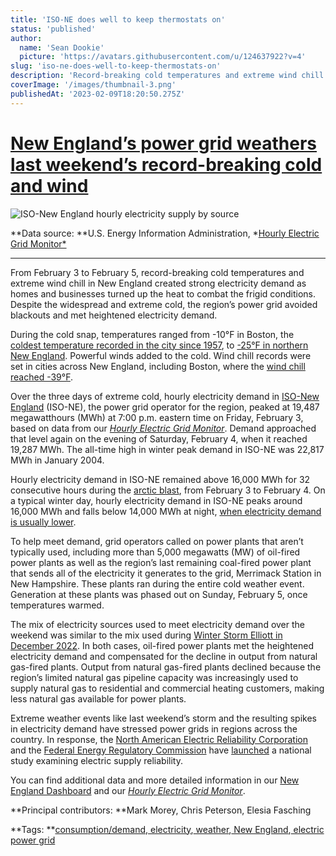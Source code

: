 ```yaml
---
title: 'ISO-NE does well to keep thermostats on'
status: 'published'
author:
  name: 'Sean Dookie'
  picture: 'https://avatars.githubusercontent.com/u/124637922?v=4'
slug: 'iso-ne-does-well-to-keep-thermostats-on'
description: 'Record-breaking cold temperatures and extreme wind chill in New England'
coverImage: '/images/thumbnail-3.png'
publishedAt: '2023-02-09T18:20:50.275Z'
---
```


# [New England’s power grid weathers last weekend’s record-breaking cold and wind](https://www.eia.gov/todayinenergy/detail.php?id=55459#)

![ISO-New England hourly electricity supply by source](https://www.eia.gov/todayinenergy/images/2023.02.08/main.svg)

\*\*Data source: \**U.S. Energy Information Administration, *[Hourly Electric Grid Monitor\*](https://www.eia.gov/electricity/gridmonitor/dashboard/electric_overview/US48/US48)

---

From February 3 to February 5, record-breaking cold temperatures and extreme wind chill in New England created strong electricity demand as homes and businesses turned up the heat to combat the frigid conditions. Despite the widespread and extreme cold, the region’s power grid avoided blackouts and met heightened electricity demand.

During the cold snap, temperatures ranged from -10°F in Boston, the [coldest temperature recorded in the city since 1957](https://twitter.com/NWSBoston/status/1621869648726872064), to [\-25°F in northern New England](https://www.washingtonpost.com/weather/2023/02/03/new-england-polar-vortex-cold/). Powerful winds added to the cold. Wind chill records were set in cities across New England, including Boston, where the [wind chill reached -39°F](https://www.axios.com/2023/02/04/northeast-polar-vortex-record-cold).

Over the three days of extreme cold, hourly electricity demand in [ISO-New England](https://www.iso-ne.com/) (ISO-NE), the power grid operator for the region, peaked at 19,487 megawatthours (MWh) at 7:00 p.m. eastern time on Friday, February 3, based on data from our [*Hourly Electric Grid Monitor*](https://www.eia.gov/electricity/gridmonitor/dashboard/electric_overview/US48/US48). Demand approached that level again on the evening of Saturday, February 4, when it reached 19,287 MWh. The all-time high in winter peak demand in ISO-NE was 22,817 MWh in January 2004.

Hourly electricity demand in ISO-NE remained above 16,000 MWh for 32 consecutive hours during the [arctic blast](https://www.reuters.com/world/us/arctic-blast-barrels-into-us-northeast-bringing-record-lows-2023-02-03/), from February 3 to February 4. On a typical winter day, hourly electricity demand in ISO-NE peaks around 16,000 MWh and falls below 14,000 MWh at night, [when electricity demand is usually lower](https://www.eia.gov/todayinenergy/detail.php?id=42915).

To help meet demand, grid operators called on power plants that aren’t typically used, including more than 5,000 megawatts (MW) of oil-fired power plants as well as the region’s last remaining coal-fired power plant that sends all of the electricity it generates to the grid, Merrimack Station in New Hampshire. These plants ran during the entire cold weather event. Generation at these plants was phased out on Sunday, February 5, once temperatures warmed.

The mix of electricity sources used to meet electricity demand over the weekend was similar to the mix used during [Winter Storm Elliott in December 2022](https://www.wunderground.com/article/storms/winter/news/2022-12-23-winter-storm-elliott-bomb-cyclone-midwest-northeast-winds-snow). In both cases, oil-fired power plants met the heightened electricity demand and compensated for the decline in output from natural gas-fired plants. Output from natural gas-fired plants declined because the region’s limited natural gas pipeline capacity was increasingly used to supply natural gas to residential and commercial heating customers, making less natural gas available for power plants.

Extreme weather events like last weekend’s storm and the resulting spikes in electricity demand have stressed power grids in regions across the country. In response, the [North American Electric Reliability Corporation](https://www.nerc.com/AboutNERC/Pages/default.aspx#:~:text=NERC%20Roster,the%20North%20American%20Reliability%20Corporation) and the [Federal Energy Regulatory Commission](https://www.ferc.gov/) have [launched](https://www.nerc.com/news/Pages/FERC,-NERC-to-Open-Joint-Inquiry-into-Winter-Storm-Elliott.aspx) a national study examining electric supply reliability.

You can find additional data and more detailed information in our [New England Dashboard](https://www.eia.gov/dashboard/newengland/overview) and our [*Hourly Electric Grid Monitor*](https://www.eia.gov/electricity/gridmonitor/dashboard/electric_overview/US48/US48).

\*\*Principal contributors: \*\*Mark Morey, Chris Peterson, Elesia Fasching

\*\*Tags: \*\*[consumption/demand](https://www.eia.gov/todayinenergy/index.cfm?tg=consumption/demand),[ electricity](https://www.eia.gov/todayinenergy/index.cfm?tg=electricity),[ weather](https://www.eia.gov/todayinenergy/index.cfm?tg=weather),[ New England](https://www.eia.gov/todayinenergy/index.cfm?tg=New%20England),[ electric power grid](https://www.eia.gov/todayinenergy/index.cfm?tg=electric%20power%20grid)

